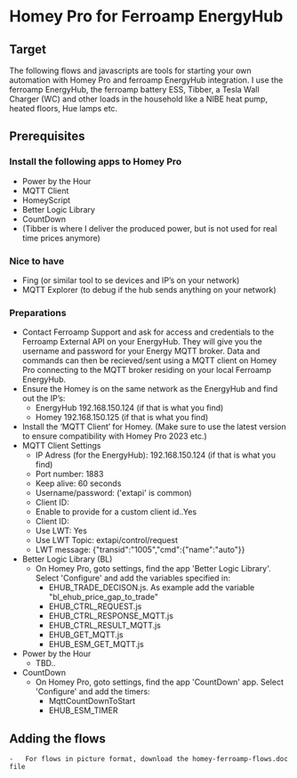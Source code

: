 # Homey Pro for Ferroamp EnergyHub
## Target
The following flows and javascripts are tools for starting your own automation with Homey Pro and ferroamp EnergyHub integration. I use the ferroamp EnergyHub, the ferroamp battery ESS, Tibber, a Tesla Wall Charger (WC) and other loads in the household like a NIBE heat pump, heated floors, Hue lamps etc.
## Prerequisites
### Install the following apps to Homey Pro
-	Power by the Hour
-	MQTT Client
-	HomeyScript
-	Better Logic Library
-	CountDown
-	(Tibber is where I deliver the produced power, but is not used for real time prices anymore)
### Nice to have
-	Fing (or similar tool to se devices and IP’s on your network)
-	MQTT Explorer (to debug if the hub sends anything on your network)
### Preparations
-   Contact Ferroamp Support and ask for access and credentials to the Ferroamp External API on your EnergyHub. They will give you the username and password for your Energy MQTT broker. Data and commands can then be recieved/sent using a MQTT client on Homey Pro connecting to the MQTT broker residing on your local Ferroamp EnergyHub.
-	Ensure the Homey is on the same network as the EnergyHub and find out the IP’s:
    -	EnergyHub 	192.168.150.124 (if that is what you find)
    -	Homey 	192.168.150.125 (if that is what you find)
-	Install the ‘MQTT Client’ for Homey. (Make sure to use the latest version to ensure compatibility with Homey Pro 2023 etc.)
-	MQTT Client Settings
    -   IP Adress (for the EnergyHub): 		192.168.150.124 (if that is what you find)
    -	Port number: 	1883
    -   Keep alive:     60 seconds
    -	Username/password:	<From Ferroamp support> ('extapi' is common)
    -	Client ID:		<Set your own text string>
    -   Enable to provide for a custom client id..Yes
    -   Client ID:      <Set your unique Id like: Simpsons_MQTT_Client>
    -   Use LWT:    Yes  
    -   Use LWT Topic: extapi/control/request
    -   LWT message:    {"transid":"1005","cmd":{"name":"auto"}} 
-   Better Logic Library (BL)
    -   On Homey Pro, goto settings, find the app 'Better Logic Library'. Select 'Configure' and add the variables specified in: 
        -   EHUB_TRADE_DECISON.js. As example add the variable "bl_ehub_price_gap_to_trade"
        -   EHUB_CTRL_REQUEST.js
        -   EHUB_CTRL_RESPONSE_MQTT.js
        -   EHUB_CTRL_RESULT_MQTT.js
        -   EHUB_GET_MQTT.js
        -   EHUB_ESM_GET_MQTT.js
-   Power by the Hour
    -   TBD..
-   CountDown
    -   On Homey Pro, goto settings, find the app 'CountDown' app. Select 'Configure' and add the timers:
        -   MqttCountDownToStart
        -   EHUB_ESM_TIMER 
## Adding the flows
    -   For flows in picture format, download the homey-ferroamp-flows.doc file
